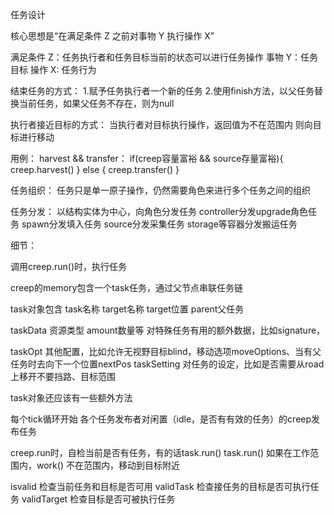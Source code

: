 任务设计

核心思想是“在满足条件 Z 之前对事物 Y 执行操作 X”

满足条件 Z：任务执行者和任务目标当前的状态可以进行任务操作
事物 Y：任务目标
操作 X: 任务行为

结束任务的方式：
1.赋予任务执行者一个新的任务
2.使用finish方法，以父任务替换当前任务，如果父任务不存在，则为null

执行者接近目标的方式：
当执行者对目标执行操作，返回值为不在范围内
则向目标进行移动

用例：
harvest && transfer：
if(creep容量富裕 && source存量富裕){
    creep.harvest()
} else {
    creep.transfer()
}

任务组织：
任务只是单一原子操作，仍然需要角色来进行多个任务之间的组织

任务分发：
以结构实体为中心，向角色分发任务
controller分发upgrade角色任务
spawn分发填入任务
source分发采集任务
storage等容器分发搬运任务


细节：

调用creep.run()时，执行任务

creep的memory包含一个task任务，通过父节点串联任务链

task对象包含
task名称
target名称
target位置
parent父任务

taskData  资源类型 amount数量等  对特殊任务有用的额外数据，比如signature，

taskOpt 其他配置，比如允许无视野目标blind，移动选项moveOptions、当有父任务时去向下一个位置nextPos
taskSetting 对任务的设定，比如是否需要从road上移开不要挡路、目标范围


task对象还应该有一些额外方法

每个tick循环开始
各个任务发布者对闲置（idle，是否有有效的任务）的creep发布任务

creep.run时，自检当前是否有任务，有的话task.run()
task.run()
如果在工作范围内，work()
不在范围内，移动到目标附近



isvalid 检查当前任务和目标是否可用
validTask 检查接任务的目标是否可执行任务
validTarget 检查目标是否可被执行任务


